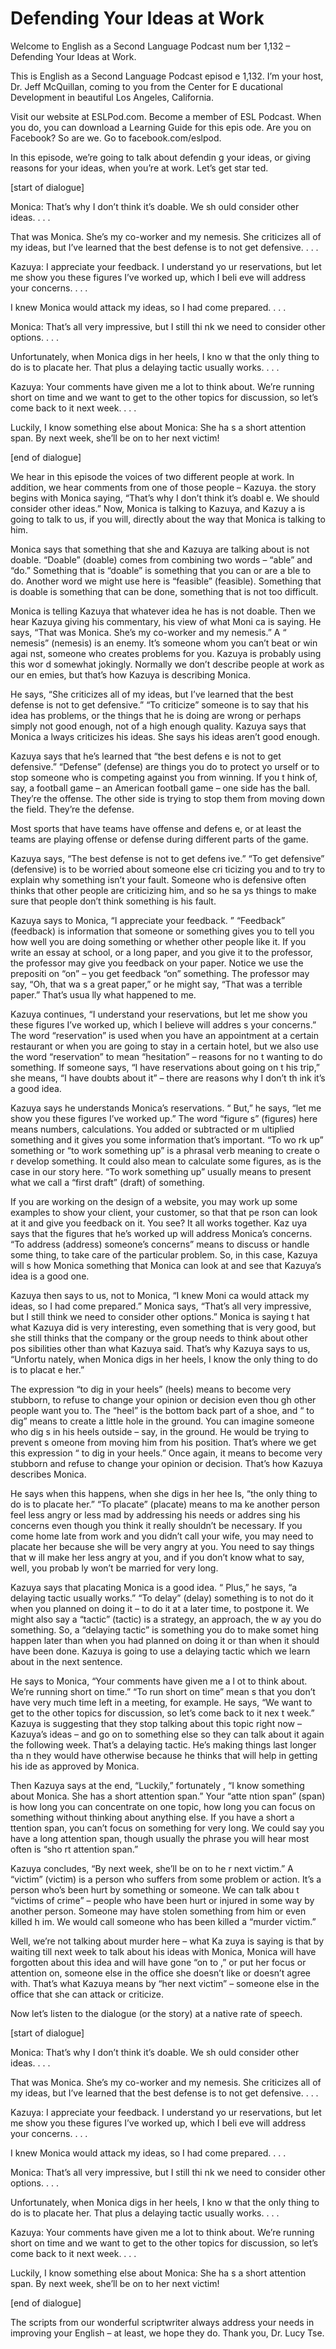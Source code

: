 # Defending Your Ideas at Work

Welcome to English as a Second Language Podcast num ber 1,132 – Defending Your Ideas at Work.

This is English as a Second Language Podcast episod e 1,132. I’m your host, Dr. Jeff McQuillan, coming to you from the Center for E ducational Development in beautiful Los Angeles, California.

Visit our website at ESLPod.com. Become a member of  ESL Podcast. When you do, you can download a Learning Guide for this epis ode. Are you on Facebook? So are we. Go to facebook.com/eslpod.

In this episode, we’re going to talk about defendin g your ideas, or giving reasons for your ideas, when you’re at work. Let’s get star ted.

[start of dialogue]

Monica: That’s why I don’t think it’s doable. We sh ould consider other ideas. . . .

That was Monica. She’s my co-worker and my nemesis.  She criticizes all of my ideas, but I’ve learned that the best defense is to  not get defensive. . . .

Kazuya: I appreciate your feedback. I understand yo ur reservations, but let me show you these figures I’ve worked up, which I beli eve will address your concerns. . . .

I knew Monica would attack my ideas, so I had come prepared. . . .

Monica: That’s all very impressive, but I still thi nk we need to consider other options. . . .

Unfortunately, when Monica digs in her heels, I kno w that the only thing to do is to placate her. That plus a delaying tactic usually  works. . . .

Kazuya: Your comments have given me a lot to think about. We’re running short on time and we want to get to the other topics for discussion, so let’s come back to it next week. . . .

Luckily, I know something else about Monica: She ha s a short attention span. By next week, she’ll be on to her next victim!

[end of dialogue]

We hear in this episode the voices of two different  people at work. In addition, we hear comments from one of those people – Kazuya. the story begins with Monica saying, “That’s why I don’t think it’s doabl e. We should consider other ideas.” Now, Monica is talking to Kazuya, and Kazuy a is going to talk to us, if you will, directly about the way that Monica is talking  to him.

Monica says that something that she and Kazuya are talking about is not doable. “Doable” (doable) comes from combining two words – “able” and “do.” Something that is “doable” is something that you can or are a ble to do. Another word we might use here is “feasible” (feasible). Something that is doable is something that can be done, something that is not too difficult.

Monica is telling Kazuya that whatever idea he has is not doable. Then we hear Kazuya giving his commentary, his view of what Moni ca is saying. He says, “That was Monica. She’s my co-worker and my nemesis.” A “ nemesis” (nemesis) is an enemy. It’s someone whom you can’t beat or win agai nst, someone who creates problems for you. Kazuya is probably using this wor d somewhat jokingly. Normally we don’t describe people at work as our en emies, but that’s how Kazuya is describing Monica.

He says, “She criticizes all of my ideas, but I’ve learned that the best defense is not to get defensive.” “To criticize” someone is to  say that his idea has problems, or the things that he is doing are wrong or perhaps  simply not good enough, not of a high enough quality. Kazuya says that Monica a lways criticizes his ideas. She says his ideas aren’t good enough.

Kazuya says that he’s learned that “the best defens e is not to get defensive.” “Defense” (defense) are things you do to protect yo urself or to stop someone who is competing against you from winning. If you t hink of, say, a football game – an American football game – one side has the ball. They’re the offense. The other side is trying to stop them from moving down the field. They’re the defense.

Most sports that have teams have offense and defens e, or at least the teams are playing offense or defense during different parts of the game.

Kazuya says, “The best defense is not to get defens ive.” “To get defensive” (defensive) is to be worried about someone else cri ticizing you and to try to explain why something isn’t your fault. Someone who  is defensive often thinks that other people are criticizing him, and so he sa ys things to make sure that people don’t think something is his fault.

Kazuya says to Monica, “I appreciate your feedback. ” “Feedback” (feedback) is information that someone or something gives you to tell you how well you are doing something or whether other people like it. If  you write an essay at school, or a long paper, and you give it to the professor, the professor may give you feedback on your paper. Notice we use the prepositi on “on” – you get feedback “on” something. The professor may say, “Oh, that wa s a great paper,” or he might say, “That was a terrible paper.” That’s usua lly what happened to me.

Kazuya continues, “I understand your reservations, but let me show you these figures I’ve worked up, which I believe will addres s your concerns.” The word “reservation” is used when you have an appointment at a certain restaurant or when you are going to stay in a certain hotel, but we also use the word “reservation” to mean “hesitation” – reasons for no t wanting to do something. If someone says, “I have reservations about going on t his trip,” she means, “I have doubts about it” – there are reasons why I don’t th ink it’s a good idea.

Kazuya says he understands Monica’s reservations. “ But,” he says, “let me show you these figures I’ve worked up.” The word “figure s” (figures) here means numbers, calculations. You added or subtracted or m ultiplied something and it gives you some information that’s important. “To wo rk up” something or “to work something up” is a phrasal verb meaning to create o r develop something. It could also mean to calculate some figures, as is the case  in our story here. “To work something up” usually means to present what we call  a “first draft” (draft) of something.

If you are working on the design of a website, you may work up some examples to show your client, your customer, so that that pe rson can look at it and give you feedback on it. You see? It all works together. Kaz uya says that the figures that he’s worked up will address Monica’s concerns. “To address (address) someone’s concerns” means to discuss or handle some thing, to take care of the particular problem. So, in this case, Kazuya will s how Monica something that Monica can look at and see that Kazuya’s idea is a good one.

Kazuya then says to us, not to Monica, “I knew Moni ca would attack my ideas, so I had come prepared.” Monica says, “That’s all very  impressive, but I still think we need to consider other options.” Monica is saying t hat what Kazuya did is very interesting, even something that is very good, but she still thinks that the company or the group needs to think about other pos sibilities other than what Kazuya said. That’s why Kazuya says to us, “Unfortu nately, when Monica digs in her heels, I know the only thing to do is to placat e her.”

The expression “to dig in your heels” (heels) means  to become very stubborn, to refuse to change your opinion or decision even thou gh other people want you to. The “heel” is the bottom back part of a shoe, and “ to dig” means to create a little hole in the ground. You can imagine someone who dig s in his heels outside – say, in the ground. He would be trying to prevent s omeone from moving him from his position. That’s where we get this expression “ to dig in your heels.” Once again, it means to become very stubborn and refuse to change your opinion or decision. That’s how Kazuya describes Monica.

He says when this happens, when she digs in her hee ls, “the only thing to do is to placate her.” “To placate” (placate) means to ma ke another person feel less angry or less mad by addressing his needs or addres sing his concerns even though you think it really shouldn’t be necessary. If you come home late from work and you didn’t call your wife, you may need to  placate her because she will be very angry at you. You need to say things that w ill make her less angry at you, and if you don’t know what to say, well, you probab ly won’t be married for very long.

Kazuya says that placating Monica is a good idea. “ Plus,” he says, “a delaying tactic usually works.” “To delay” (delay) something  is to not do it when you planned on doing it – to do it at a later time, to postpone it. We might also say a “tactic” (tactic) is a strategy, an approach, the w ay you do something. So, a “delaying tactic” is something you do to make somet hing happen later than when you had planned on doing it or than when it should have been done. Kazuya is going to use a delaying tactic which we learn about  in the next sentence.

He says to Monica, “Your comments have given me a l ot to think about. We’re running short on time.” “To run short on time” mean s that you don’t have very much time left in a meeting, for example. He says, “We want to get to the other topics for discussion, so let’s come back to it nex t week.” Kazuya is suggesting that they stop talking about this topic right now –  Kazuya’s ideas – and go on to something else so they can talk about it again the following week. That’s a delaying tactic. He’s making things last longer tha n they would have otherwise because he thinks that will help in getting his ide as approved by Monica.

 Then Kazuya says at the end, “Luckily,” fortunately , “I know something about Monica. She has a short attention span.” Your “atte ntion span” (span) is how long you can concentrate on one topic, how long you can focus on something without thinking about anything else. If you have a short a ttention span, you can’t focus on something for very long. We could say you have a  long attention span, though usually the phrase you will hear most often is “sho rt attention span.”

Kazuya concludes, “By next week, she’ll be on to he r next victim.” A “victim” (victim) is a person who suffers from some problem or action. It’s a person who’s been hurt by something or someone. We can talk abou t “victims of crime” – people who have been hurt or injured in some way by  another person. Someone may have stolen something from him or even killed h im. We would call someone who has been killed a “murder victim.”

Well, we’re not talking about murder here – what Ka zuya is saying is that by waiting till next week to talk about his ideas with  Monica, Monica will have forgotten about this idea and will have gone “on to ,” or put her focus or attention on, someone else in the office she doesn’t like or doesn’t agree with. That’s what Kazuya means by “her next victim” – someone else in  the office that she can attack or criticize.

Now let’s listen to the dialogue (or the story) at a native rate of speech.

[start of dialogue]

Monica: That’s why I don’t think it’s doable. We sh ould consider other ideas. . . .

That was Monica. She’s my co-worker and my nemesis.  She criticizes all of my ideas, but I’ve learned that the best defense is to  not get defensive. . . .

Kazuya: I appreciate your feedback. I understand yo ur reservations, but let me show you these figures I’ve worked up, which I beli eve will address your concerns. . . .

I knew Monica would attack my ideas, so I had come prepared. . . .

 Monica: That’s all very impressive, but I still thi nk we need to consider other options. . . .

Unfortunately, when Monica digs in her heels, I kno w that the only thing to do is to placate her. That plus a delaying tactic usually  works. . . .

Kazuya: Your comments have given me a lot to think about. We’re running short on time and we want to get to the other topics for discussion, so let’s come back to it next week. . . .

Luckily, I know something else about Monica: She ha s a short attention span. By next week, she’ll be on to her next victim!

[end of dialogue]

The scripts from our wonderful scriptwriter always address your needs in improving your English – at least, we hope they do.  Thank you, Dr. Lucy Tse.




